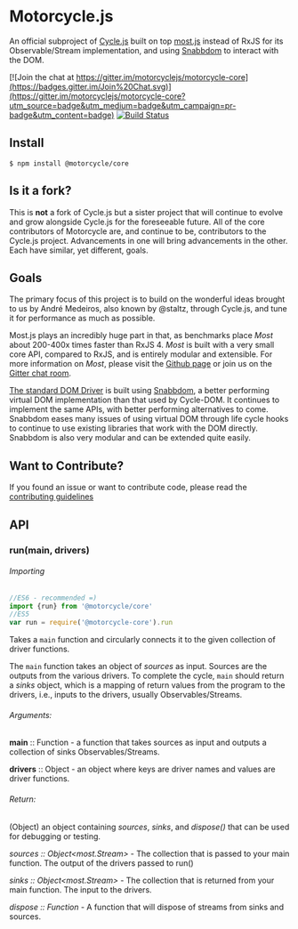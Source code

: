 # Motorcycle.js

 An official subproject of [Cycle.js](http://cycle.js.org) built
 on top [most.js](https://github.com/cujojs/most) instead of RxJS
 for its Observable/Stream implementation, and using
 [Snabbdom](https://github.com/paldepind/snabbdom) to interact
 with the DOM.

[![Join the chat at https://gitter.im/motorcyclejs/motorcycle-core](https://badges.gitter.im/Join%20Chat.svg)](https://gitter.im/motorcyclejs/motorcycle-core?utm_source=badge&utm_medium=badge&utm_campaign=pr-badge&utm_content=badge) [![Build Status](https://travis-ci.org/motorcyclejs/core.svg?branch=develop)](https://travis-ci.org/motorcyclejs/core)

## Install
```
$ npm install @motorcycle/core
```

## Is it a fork?

This is **not** a fork of Cycle.js but a sister project that will
continue to evolve and grow alongside Cycle.js for
the foreseeable future. All of the core contributors
of Motorcycle are, and continue to be, contributors
to the Cycle.js project. Advancements in one will bring
advancements in the other. Each have similar,
yet different, goals.

## Goals

The primary focus of this project is to build on the wonderful
ideas brought to us by André Medeiros, also known by @staltz,
through Cycle.js, and tune it for performance as much as possible.

 Most.js plays an incredibly huge part in that, as benchmarks
 place *Most* about 200-400x times faster than RxJS 4. *Most*
 is built with a very small core API, compared to RxJS,
 and is entirely modular and extensible. For more information
 on *Most*, please visit the [Github page](https://github.com/cujojs/most)
 or join us on the [Gitter chat room](https://gitter.im/cujojs/most).

[The standard DOM Driver][motorcycle-dom] is built using
[Snabbdom][snabbdom], a better performing virtual DOM
implementation than that used by Cycle-DOM. It continues
to implement the same APIs, with better performing alternatives
to come. Snabbdom eases many issues of using virtual DOM through
life cycle hooks to continue to use existing libraries that work
with the DOM directly. Snabbdom is also very modular
and can be extended quite easily.

## Want to Contribute?

If you found an issue or want to contribute code, please read
the [contributing guidelines][contributing]

## API

### run(main, drivers)

###### Importing
```js
//ES6 - recommended =)
import {run} from '@motorcycle/core'
//ES5
var run = require('@motorcycle-core').run
```

Takes a `main` function and circularly connects it to the given
collection of driver functions.

The `main` function takes an object of *sources* as input. Sources
are the outputs from the various drivers. To complete the cycle,
`main` should return a *sinks* object, which is a mapping
of return values from the program to the drivers, i.e., inputs
to the drivers, usually Observables/Streams.

###### Arguments:

**main** :: Function - a function that takes sources as input
and outputs a collection of sinks Observables/Streams.

**drivers** :: Object - an object where keys are driver names
and values are driver functions.

###### Return:

(Object) an object containing *sources*, *sinks*, and *dispose()* that
can be used for debugging or testing.

  *sources :: Object<most.Stream>* - The collection that is passed to your main function. The output of the drivers passed to run()

  *sinks :: Object<most.Stream>* - The collection that is returned from your main function. The input to the drivers.

  *dispose :: Function* - A function that will dispose of streams from sinks and sources.



[motorcycle-dom]: https://github.com/motorcyclejs/motorcycle-dom
[snabbdom]: https://github.com/paldepind/snabbdom
[contributing]: https://github.com/motorcyclejs/motorcycle/blob/master/CONTRIBUTING.md

